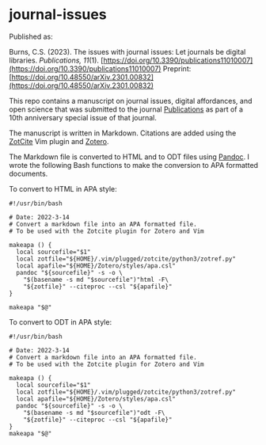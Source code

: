 # journal-issues

Published as:

Burns, C.S. (2023). The issues with journal issues: Let journals be digital libraries. *Publications, 11*(1).
[https://doi.org/10.3390/publications11010007](https://doi.org/10.3390/publications11010007)
Preprint:
[https://doi.org/10.48550/arXiv.2301.00832](https://doi.org/10.48550/arXiv.2301.00832)

This repo contains a manuscript on journal issues,
digital affordances, and open science
that was submitted to the journal
[Publications](https://www.mdpi.com/journal/publications) as
part of a 10th anniversary special issue of that journal.

The manuscript is written in Markdown.
Citations are added using the
[ZotCite](https://github.com/jalvesaq/zotcite)
Vim plugin and
[Zotero](https://www.zotero.org/).

The Markdown file is converted to HTML
and to ODT files using
[Pandoc](https://pandoc.org/).
I wrote the following Bash
functions to make the conversion
to APA formatted documents.

To convert to HTML in APA style:

```
#!/usr/bin/bash

# Date: 2022-3-14
# Convert a markdown file into an APA formatted file. 
# To be used with the Zotcite plugin for Zotero and Vim 

makeapa () {
  local sourcefile="$1"
  local zotfile="${HOME}/.vim/plugged/zotcite/python3/zotref.py"
  local apafile="${HOME}/Zotero/styles/apa.csl"
  pandoc "${sourcefile}" -s -o \
    "$(basename -s md "$sourcefile")"html -F\
    "${zotfile}" --citeproc --csl "${apafile}"
}

makeapa "$@"
```

To convert to ODT in APA style:

```
#!/usr/bin/bash

# Date: 2022-3-14
# Convert a markdown file into an APA formatted file. 
# To be used with the Zotcite plugin for Zotero and Vim 

makeapa () {
  local sourcefile="$1"
  local zotfile="${HOME}/.vim/plugged/zotcite/python3/zotref.py"
  local apafile="${HOME}/Zotero/styles/apa.csl"
  pandoc "${sourcefile}" -s -o \
    "$(basename -s md "$sourcefile")"odt -F\
    "${zotfile}" --citeproc --csl "${apafile}"
}
makeapa "$@"
```

